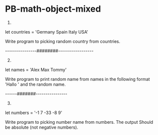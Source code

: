 # PB-math-object-mixed

1.

let countries = 'Germany Spain Italy USA'

Write program to picking random country from countries.

----------------########------------------

2.

let names = 'Alex Max Tommy'

Write program to print random name from names in the following format 'Hallo ' and the random name.

------#######----------------

3.

let numbers = '-1 7 -33 -8 9'

Write program to picking number name from numbers. The output Should be absolute (not negative numbers).
